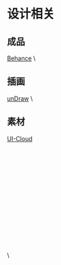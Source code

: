 # 设计相关
## 成品
[Behance](https://www.behance.net/) \

## 插画
[unDraw](https://undraw.co/) \
## 素材
[UI-Cloud](http://ui-cloud.com/) \
[]() \
[]() \
[]() \
[]() \
[]() \
[]() \
[]() \
[]() \
[]() \
[]() \
[]() \
[]() \
[]() \
[]() \
[]() \
[]() \
